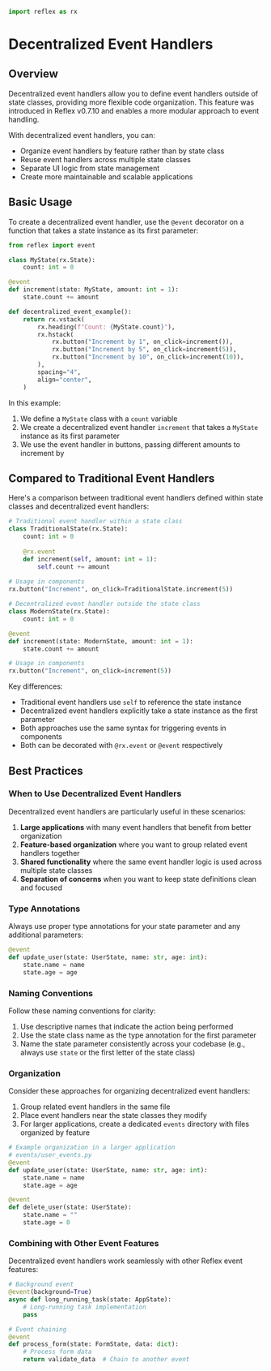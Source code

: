 ```python exec
import reflex as rx
```

# Decentralized Event Handlers

## Overview

Decentralized event handlers allow you to define event handlers outside of state classes, providing more flexible code organization. This feature was introduced in Reflex v0.7.10 and enables a more modular approach to event handling.

With decentralized event handlers, you can:
- Organize event handlers by feature rather than by state class
- Reuse event handlers across multiple state classes
- Separate UI logic from state management
- Create more maintainable and scalable applications

## Basic Usage

To create a decentralized event handler, use the `@event` decorator on a function that takes a state instance as its first parameter:

```python demo exec
from reflex import event

class MyState(rx.State):
    count: int = 0

@event
def increment(state: MyState, amount: int = 1):
    state.count += amount

def decentralized_event_example():
    return rx.vstack(
        rx.heading(f"Count: {MyState.count}"),
        rx.hstack(
            rx.button("Increment by 1", on_click=increment()),
            rx.button("Increment by 5", on_click=increment(5)),
            rx.button("Increment by 10", on_click=increment(10)),
        ),
        spacing="4",
        align="center",
    )
```

In this example:
1. We define a `MyState` class with a `count` variable
2. We create a decentralized event handler `increment` that takes a `MyState` instance as its first parameter
3. We use the event handler in buttons, passing different amounts to increment by

## Compared to Traditional Event Handlers

Here's a comparison between traditional event handlers defined within state classes and decentralized event handlers:

```python box
# Traditional event handler within a state class
class TraditionalState(rx.State):
    count: int = 0
    
    @rx.event
    def increment(self, amount: int = 1):
        self.count += amount
    
# Usage in components
rx.button("Increment", on_click=TraditionalState.increment(5))

# Decentralized event handler outside the state class
class ModernState(rx.State):
    count: int = 0

@event
def increment(state: ModernState, amount: int = 1):
    state.count += amount

# Usage in components
rx.button("Increment", on_click=increment(5))
```

Key differences:
- Traditional event handlers use `self` to reference the state instance
- Decentralized event handlers explicitly take a state instance as the first parameter
- Both approaches use the same syntax for triggering events in components
- Both can be decorated with `@rx.event` or `@event` respectively

## Best Practices

### When to Use Decentralized Event Handlers

Decentralized event handlers are particularly useful in these scenarios:

1. **Large applications** with many event handlers that benefit from better organization
2. **Feature-based organization** where you want to group related event handlers together
3. **Shared functionality** where the same event handler logic is used across multiple state classes
4. **Separation of concerns** when you want to keep state definitions clean and focused

### Type Annotations

Always use proper type annotations for your state parameter and any additional parameters:

```python box
@event
def update_user(state: UserState, name: str, age: int):
    state.name = name
    state.age = age
```

### Naming Conventions

Follow these naming conventions for clarity:

1. Use descriptive names that indicate the action being performed
2. Use the state class name as the type annotation for the first parameter
3. Name the state parameter consistently across your codebase (e.g., always use `state` or the first letter of the state class)

### Organization

Consider these approaches for organizing decentralized event handlers:

1. Group related event handlers in the same file
2. Place event handlers near the state classes they modify
3. For larger applications, create a dedicated `events` directory with files organized by feature

```python box
# Example organization in a larger application
# events/user_events.py
@event
def update_user(state: UserState, name: str, age: int):
    state.name = name
    state.age = age

@event
def delete_user(state: UserState):
    state.name = ""
    state.age = 0
```

### Combining with Other Event Features

Decentralized event handlers work seamlessly with other Reflex event features:

```python box
# Background event
@event(background=True)
async def long_running_task(state: AppState):
    # Long-running task implementation
    pass

# Event chaining
@event
def process_form(state: FormState, data: dict):
    # Process form data
    return validate_data  # Chain to another event
```
